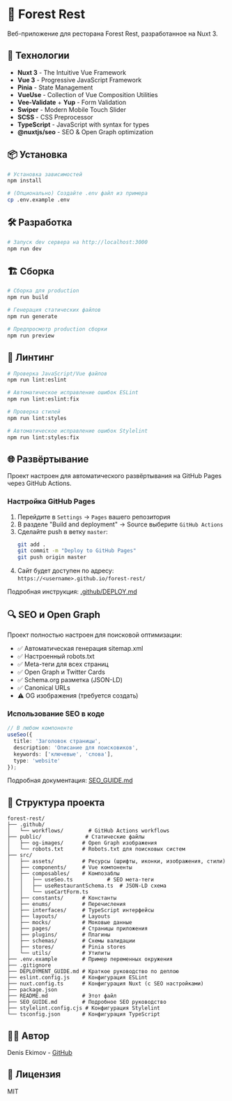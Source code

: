 # 🌲 Forest Rest

Веб-приложение для ресторана Forest Rest, разработанное на Nuxt 3.

## 🚀 Технологии

- **Nuxt 3** - The Intuitive Vue Framework
- **Vue 3** - Progressive JavaScript Framework
- **Pinia** - State Management
- **VueUse** - Collection of Vue Composition Utilities
- **Vee-Validate** + **Yup** - Form Validation
- **Swiper** - Modern Mobile Touch Slider
- **SCSS** - CSS Preprocessor
- **TypeScript** - JavaScript with syntax for types
- **@nuxtjs/seo** - SEO & Open Graph optimization

## 📦 Установка

```bash
# Установка зависимостей
npm install

# (Опционально) Создайте .env файл из примера
cp .env.example .env
```

## 🛠️ Разработка

```bash
# Запуск dev сервера на http://localhost:3000
npm run dev
```

## 🏗️ Сборка

```bash
# Сборка для production
npm run build

# Генерация статических файлов
npm run generate

# Предпросмотр production сборки
npm run preview
```

## 🧹 Линтинг

```bash
# Проверка JavaScript/Vue файлов
npm run lint:eslint

# Автоматическое исправление ошибок ESLint
npm run lint:eslint:fix

# Проверка стилей
npm run lint:styles

# Автоматическое исправление ошибок Stylelint
npm run lint:styles:fix
```

## 🌐 Развёртывание

Проект настроен для автоматического развёртывания на GitHub Pages через GitHub Actions.

### Настройка GitHub Pages

1. Перейдите в `Settings` → `Pages` вашего репозитория
2. В разделе "Build and deployment" → Source выберите `GitHub Actions`
3. Сделайте push в ветку `master`:
   ```bash
   git add .
   git commit -m "Deploy to GitHub Pages"
   git push origin master
   ```
4. Сайт будет доступен по адресу: `https://<username>.github.io/forest-rest/`

Подробная инструкция: [.github/DEPLOY.md](.github/DEPLOY.md)

## 🔍 SEO и Open Graph

Проект полностью настроен для поисковой оптимизации:

- ✅ Автоматическая генерация sitemap.xml
- ✅ Настроенный robots.txt
- ✅ Meta-теги для всех страниц
- ✅ Open Graph и Twitter Cards
- ✅ Schema.org разметка (JSON-LD)
- ✅ Canonical URLs
- ⚠️ OG изображения (требуется создать)

### Использование SEO в коде

```typescript
// В любом компоненте
useSeo({
  title: 'Заголовок страницы',
  description: 'Описание для поисковиков',
  keywords: ['ключевые', 'слова'],
  type: 'website'
});
```

Подробная документация: [SEO_GUIDE.md](SEO_GUIDE.md)

## 📁 Структура проекта

```
forest-rest/
├── .github/
│   └── workflows/        # GitHub Actions workflows
├── public/              # Статические файлы
│   ├── og-images/      # Open Graph изображения
│   └── robots.txt      # Robots.txt для поисковых систем
├── src/
│   ├── assets/         # Ресурсы (шрифты, иконки, изображения, стили)
│   ├── components/     # Vue компоненты
│   ├── composables/    # Композаблы
│   │   ├── useSeo.ts           # SEO мета-теги
│   │   ├── useRestaurantSchema.ts  # JSON-LD схема
│   │   └── useCartForm.ts
│   ├── constants/      # Константы
│   ├── enums/          # Перечисления
│   ├── interfaces/     # TypeScript интерфейсы
│   ├── layouts/        # Layouts
│   ├── mocks/          # Моковые данные
│   ├── pages/          # Страницы приложения
│   ├── plugins/        # Плагины
│   ├── schemas/        # Схемы валидации
│   ├── stores/         # Pinia stores
│   └── utils/          # Утилиты
├── .env.example        # Пример переменных окружения
├── .gitignore
├── DEPLOYMENT_GUIDE.md # Краткое руководство по деплою
├── eslint.config.js    # Конфигурация ESLint
├── nuxt.config.ts      # Конфигурация Nuxt (с SEO настройками)
├── package.json
├── README.md           # Этот файл
├── SEO_GUIDE.md        # Подробное SEO руководство
├── stylelint.config.cjs # Конфигурация Stylelint
└── tsconfig.json       # Конфигурация TypeScript
```

## 👨‍💻 Автор

Denis Ekimov - [GitHub](https://github.com/ekimovde)

## 📄 Лицензия

MIT
